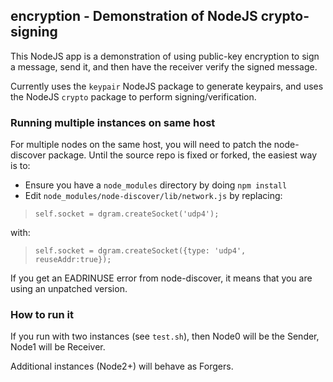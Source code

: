 ## encryption - Demonstration of NodeJS crypto-signing

This NodeJS app is a demonstration of using public-key encryption to sign a message, send it, and then have the receiver verify the signed message.

Currently uses the `keypair` NodeJS package to generate keypairs, and uses the NodeJS `crypto` package to perform signing/verification.



### Running multiple instances on same host

For multiple nodes on the same host, you will need to patch the node-discover package. Until the source repo is fixed or forked, the easiest way is to:

- Ensure you have a `node_modules` directory by doing `npm install`
- Edit `node_modules/node-discover/lib/network.js` by replacing:

>	`self.socket = dgram.createSocket('udp4');`

with:

>	`self.socket = dgram.createSocket({type: 'udp4', reuseAddr:true});`

If you get an EADRINUSE error from node-discover, it means that you are using an unpatched version.


### How to run it

If you run with two instances (see `test.sh`), then Node0 will be the Sender, Node1 will be Receiver.

Additional instances (Node2+) will behave as Forgers.


